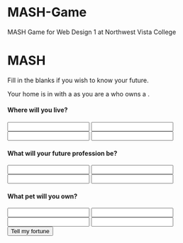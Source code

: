 # MASH-Game
MASH Game for Web Design 1 at Northwest Vista College

<!DOCTYPE html>
<html>

  <!-- HEAD SECTION STARTS -->
  <head>
    <meta charset="utf-8">
    <meta name="viewport" content="width=device-width, initial-scale=1, minimum-scale=0.5, maximum-scale=0.5, minimal-ui">
    <title>MASH</title>
    <link href="" rel="stylesheet">
    <link href="" rel="stylesheet">
  </head>
  <!-- HEAD SECTION ENDS -->

  <!-- BODY SECTION STARTS -->
  <body>
    <h1>MASH</h1>
    <p class="description">Fill in the blanks if you wish to know your future.</p>
    <form action="" method="post" id="mash">
      <div id="answers" class="hide">
        <p>Your home is in <span id="answer_1"></span> with a <span id="answer_3"></span> as you are a <span id="answer_2"></span> who owns a <span id="home"></span>.
      </div>
      <div class="bucket">
        <div class="choice-bucket">
          <h4 class="highlight">Where will you live?</h4>
          <input name="answer_1[]">
          <input name="answer_1[]">
          <input name="answer_1[]">
          <input name="answer_1[]">
        </div>
        <div class="choice-bucket">
          <h4 class="highlight">What will your future profession be?</h4>
          <input name="answer_2[]">
          <input name="answer_2[]">
          <input name="answer_2[]">
          <input name="answer_2[]">
        </div>
        <div class="choice-bucket">
          <h4 class="highlight">What pet will you own?</h4>
          <input name="answer_3[]">
          <input name="answer_3[]">
          <input name="answer_3[]">
          <input name="answer_3[]">
        </div>
      </div>
      <button type="submit" class="button-submit">Tell my fortune</button>
    </form>  
    <script src=""></script>
  </body>
  <!-- BODY SECTION ENDS -->

</html>

